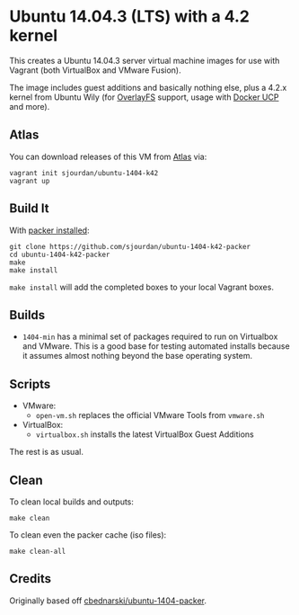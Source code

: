 # Ubuntu 14.04.3 (LTS) with a 4.2 kernel

This creates a Ubuntu 14.04.3 server virtual machine images for use with Vagrant (both VirtualBox and VMware Fusion).

The image includes guest additions and basically nothing else, plus a 4.2.x kernel from Ubuntu Wily (for [OverlayFS](https://en.wikipedia.org/wiki/OverlayFS) support, usage with [Docker UCP](http://www.docker.com/universal-control-plane) and more).

## Atlas

You can download releases of this VM from [Atlas](https://atlas.hashicorp.com/sjourdan/boxes/ubuntu-1404-k42) via:

    vagrant init sjourdan/ubuntu-1404-k42
    vagrant up

## Build It

With [packer installed](http://www.packer.io/intro/getting-started/setup.html):

    git clone https://github.com/sjourdan/ubuntu-1404-k42-packer
    cd ubuntu-1404-k42-packer
    make
    make install

`make install` will add the completed boxes to your local Vagrant boxes.

## Builds

- `1404-min` has a minimal set of packages required to run on Virtualbox and VMware. This is a good base for testing automated installs because it assumes almost nothing beyond the base operating system.

## Scripts

- VMware:
  - `open-vm.sh` replaces the official VMware Tools from `vmware.sh`
- VirtualBox:
  - `virtualbox.sh` installs the latest VirtualBox Guest Additions

The rest is as usual.

## Clean

To clean local builds and outputs:

    make clean

To clean even the packer cache (iso files):

    make clean-all

## Credits

Originally based off [cbednarski/ubuntu-1404-packer](https://github.com/cbednarski/ubuntu-1404-packer).
